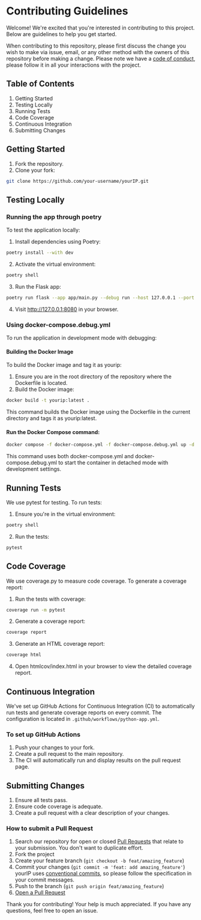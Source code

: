 # Contributing Guidelines

Welcome! We're excited that you're interested in contributing to this project. Below are guidelines to help you get started.

When contributing to this repository, please first discuss the change you wish to make via issue, email, or any other method with the owners of this repository before making a change. Please note we have a [code of conduct](CODE_OF_CONDUCT.md), please follow it in all your interactions with the project.

## Table of Contents

1. Getting Started
1. Testing Locally
1. Running Tests
1. Code Coverage
1. Continuous Integration
1. Submitting Changes

## Getting Started

1. Fork the repository.
2. Clone your fork:

```bash
git clone https://github.com/your-username/yourIP.git
```

## Testing Locally

### Running the app through poetry

To test the application locally:

1. Install dependencies using Poetry:

```bash
poetry install --with dev
```

2. Activate the virtual environment:

```bash
poetry shell
```

3. Run the Flask app:

```bash
poetry run flask --app app/main.py --debug run --host 127.0.0.1 --port 8080
```

4. Visit <http://127.0.0.1:8080> in your browser.

### Using docker-compose.debug.yml

To run the application in development mode with debugging:

#### Building the Docker Image

To build the Docker image and tag it as yourip:

1. Ensure you are in the root directory of the repository where the Dockerfile is located.
1. Build the Docker image:

```bash
docker build -t yourip:latest .
```

This command builds the Docker image using the Dockerfile in the current directory and tags it as yourip:latest.

#### Run the Docker Compose command:

```bash
docker compose -f docker-compose.yml -f docker-compose.debug.yml up -d
```

This command uses both docker-compose.yml and docker-compose.debug.yml to start the container in detached mode with development settings.



## Running Tests

We use pytest for testing. To run tests:

1. Ensure you're in the virtual environment:

```bash
poetry shell
```

2. Run the tests:

```bash
pytest
```

## Code Coverage

We use coverage.py to measure code coverage. To generate a coverage report:

1. Run the tests with coverage:

```bash
coverage run -m pytest
```

2. Generate a coverage report:

```bash
coverage report
```

3. Generate an HTML coverage report:

```bash
coverage html
```

4. Open htmlcov/index.html in your browser to view the detailed coverage report.

## Continuous Integration

We've set up GitHub Actions for Continuous Integration (CI) to automatically run tests and generate coverage reports on every commit. The configuration is located in `.github/workflows/python-app.yml`.

### To set up GitHub Actions

1. Push your changes to your fork.
2. Create a pull request to the main repository.
3. The CI will automatically run and display results on the pull request page.

## Submitting Changes

1. Ensure all tests pass.
2. Ensure code coverage is adequate.
3. Create a pull request with a clear description of your changes.

### How to submit a Pull Request

1. Search our repository for open or closed
   [Pull Requests](https://github.com/mauvehed/yourip/pulls)
   that relate to your submission. You don't want to duplicate effort.
2. Fork the project
3. Create your feature branch (`git checkout -b feat/amazing_feature`)
4. Commit your changes (`git commit -m 'feat: add amazing_feature'`) yourIP uses [conventional commits](https://www.conventionalcommits.org), so please follow the specification in your commit messages.
5. Push to the branch (`git push origin feat/amazing_feature`)
6. [Open a Pull Request](https://github.com/mauvehed/yourip/compare?expand=1)

Thank you for contributing! Your help is much appreciated. If you have any questions, feel free to open an issue.
